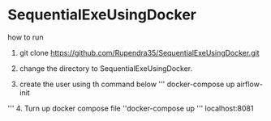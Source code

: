 # SequentialExeUsingDocker

how to run 
1. git clone https://github.com/Rupendra35/SequentialExeUsingDocker.git

2. change the directory to  SequentialExeUsingDocker.
3. create the user using th command below
''' docker-compose up airflow-init

'''
4. Turn up docker compose file 
''docker-compose up
'''
localhost:8081
